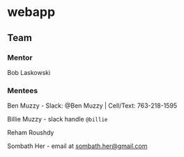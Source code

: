 # webapp

## Team

### Mentor 
Bob Laskowski

### Mentees 

Ben Muzzy - Slack: @Ben Muzzy | Cell/Text: 763-218-1595

Billie Muzzy - slack handle `@billie` 

Reham Roushdy

Sombath Her - email at sombath.her@gmail.com
